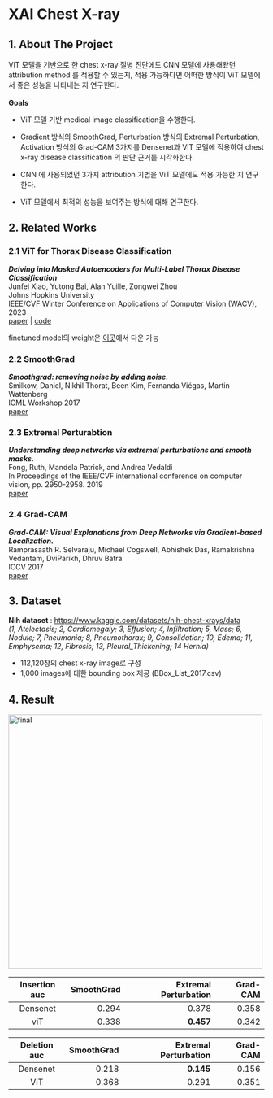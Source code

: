 # **XAI Chest X-ray**

## 1. About The Project
ViT 모델을 기반으로 한 chest x-ray 질병 진단에도 CNN 모델에 사용해왔던 attribution method 를 적용할 수 있는지, 적용 가능하다면 어떠한 방식이 ViT 모델에서 좋은 성능을 나타내는 지 연구한다.
</br>
</br>
<b>Goals</b></br>
+ ViT 모델 기반 medical image classification을 수행한다.

+ Gradient 방식의 SmoothGrad, Perturbation 방식의 Extremal Perturbation, Activation 방식의 Grad-CAM 3가지를 Densenet과 ViT 모델에 적용하여 chest x-ray disease classification 의 판단 근거를 시각화한다.

+ CNN 에 사용되었던 3가지 attribution 기법을 ViT 모델에도 적용 가능한 지 연구한다.

+ ViT 모델에서 최적의 성능을 보여주는 방식에 대해 연구한다.

## 2. Related Works
### 2.1 ViT for Thorax Disease Classification
_<b>Delving into Masked Autoencoders for Multi-Label Thorax Disease Classification</b>_<br/>
Junfei Xiao, Yutong Bai, Alan Yuille, Zongwei Zhou<br/>
Johns Hopkins University <br/>
IEEE/CVF Winter Conference on Applications of Computer Vision (WACV), 2023 <br/>
[paper](https://arxiv.org/abs/2210.12843) | [code](https://github.com/lambert-x/medical_mae)

finetuned model의 weight은 [이곳](https://github.com/lambert-x/medical_mae)에서 다운 가능

### 2.2 SmoothGrad
_<b>Smoothgrad: removing noise by adding noise._ </b> <br/>
Smilkow, Daniel, Nikhil Thorat, Been Kim, Fernanda Viégas, Martin Wattenberg<br/>
ICML Workshop 2017<br/>
[paper](https://arxiv.org/abs/1706.03825)

### 2.3 Extremal Perturabtion
_<b>Understanding deep networks via extremal perturbations and smooth masks.</b>_ <br/>
Fong, Ruth, Mandela Patrick, and Andrea Vedaldi<br/>
In Proceedings of the IEEE/CVF international conference on computer vision, pp. 2950-2958. 2019<br/>
[paper](https://arxiv.org/abs/1910.08485)

### 2.4 Grad-CAM
_<b>Grad-CAM: Visual Explanations from Deep Networks via Gradient-based Localization.</b>_ <br/>
Ramprasaath R. Selvaraju, Michael Cogswell, Abhishek Das, Ramakrishna Vedantam, DviParikh, Dhruv Batra<br/>
ICCV 2017<br/>
[paper](https://arxiv.org/abs/1610.02391)

## 3. Dataset
<b>Nih dataset</b> : https://www.kaggle.com/datasets/nih-chest-xrays/data</br>
_(1, Atelectasis; 2, Cardiomegaly; 3, Effusion; 4, Infiltration; 5, Mass; 6, Nodule; 7, Pneumonia; 8, 
Pneumothorax; 9, Consolidation; 10, Edema; 11, Emphysema; 12, Fibrosis; 13, 
Pleural_Thickening; 14 Hernia)_
+ 112,120장의 chest x-ray image로 구성
+ 1,000 images에 대한 bounding box 제공 (BBox_List_2017.csv)

## 4. Result
<img width="500" alt="final" src="https://github.com/qngkrtjd/XAI_Chest_X-ray/assets/98075749/87e5e81f-1459-46a9-9187-2dbe1cc9a138">

|**Insertion auc**|SmoothGrad|Extremal Perturbation|Grad-CAM|
|:------:|---:|---:|---:|
|Densenet|0.294|0.378|0.358|
|viT|0.338|**0.457**|0.342|

|**Deletion auc**|SmoothGrad|Extremal Perturbation|Grad-CAM|
|:------:|---:|---:|---:|
|Densenet|0.218|**0.145**|0.156|
|ViT|0.368|0.291|0.351|
  
